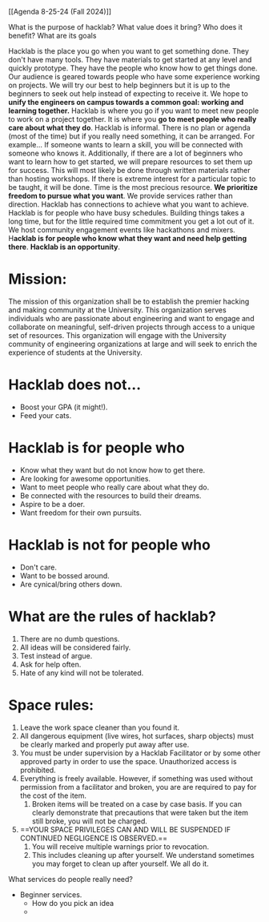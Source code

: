 [[Agenda 8-25-24 (Fall 2024)]]

What is the purpose of hacklab? What value does it bring? Who does it benefit? What are its goals

Hacklab is the place you go when you want to get something done. They don't have many tools. They have materials to get started at any level and quickly prototype. They have the people who know how to get things done. Our audience is geared towards people who have some experience working on projects. We will try our best to help beginners but it is up to the beginners to seek out help instead of expecting to receive it. We hope to **unify the engineers on campus towards a common goal: working and learning together.** Hacklab is where you go if you want to meet new people to work on a project together. It is where you **go to meet people who really care about what they do**. Hacklab is informal. There is no plan or agenda (most of the time) but if you really need something, it can be arranged. For example... If someone wants to learn a skill, you will be connected with someone who knows it. Additionally, if there are a lot of beginners who want to learn how to get started, we will prepare resources to set them up for success. This will most likely be done through written materials rather than hosting workshops. If there is extreme interest for a particular topic to be taught, it will be done. Time is the most precious resource. **We prioritize freedom to pursue what you want**. We provide services rather than direction. Hacklab has connections to achieve what you want to achieve. Hacklab is for people who have busy schedules. Building things takes a long time, but for the little required time commitment you get a lot out of it. We host community engagement events like hackathons and mixers. H**acklab is for people who know what they want and need help getting there**. **Hacklab is an opportunity**.


# **Mission:**
The mission of this organization shall be to establish the premier hacking and making community at the University. This organization serves individuals who are passionate about engineering and want to engage and collaborate on meaningful, self-driven projects through access to a unique set of resources. This organization will engage with the University community of engineering organizations at large and will seek to enrich the experience of students at the University.

# Hacklab does not...
- Boost your GPA (it might!).
- Feed your cats.

# Hacklab is for people who
- Know what they want but do not know how to get there.
- Are looking for awesome opportunities.
- Want to meet people who really care about what they do.
- Be connected with the resources to build their dreams.
- Aspire to be a doer.
- Want freedom for their own pursuits. 

# Hacklab is not for people who
- Don't care.
- Want to be bossed around.
- Are cynical/bring others down.

# What are the rules of hacklab?
1. There are no dumb questions.
2. All ideas will be considered fairly.
3. Test instead of argue. 
4. Ask for help often.
5. Hate of any kind will not be tolerated. 

# Space rules:
1. Leave the work space cleaner than you found it.
2. All dangerous equipment (live wires, hot surfaces, sharp objects) must be clearly marked and properly put away after use.
3. You must be under supervision by a Hacklab Facilitator or by some other approved party in order to use the space. Unauthorized access is prohibited.
4. Everything is freely available. However, if something was used without permission from a facilitator and broken, you are are required to pay for the cost of the item. 
	1. Broken items will be treated on a case by case basis. If you can clearly demonstrate that precautions that were taken but the item still broke, you will not be charged.
5. ==YOUR SPACE PRIVILEGES CAN AND WILL BE SUSPENDED IF CONTINUED NEGLIGENCE IS OBSERVED.==
	1. You will receive multiple warnings prior to revocation.
	2. This includes cleaning up after yourself. We understand sometimes you may forget to clean up after yourself. We all do it.


What services do people really need?
- Beginner services.
	- How do you pick an idea
	- 
